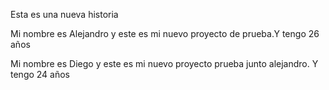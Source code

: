 Esta es una nueva historia

Mi nombre es Alejandro y este es mi nuevo proyecto de prueba.Y tengo 26 años

Mi nombre es Diego y este es mi nuevo proyecto prueba junto alejandro. Y tengo 24 años